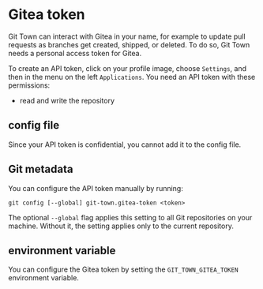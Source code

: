 # Gitea token

Git Town can interact with Gitea in your name, for example to update pull
requests as branches get created, shipped, or deleted. To do so, Git Town needs
a personal access token for Gitea.

To create an API token, click on your profile image, choose `Settings`, and then
in the menu on the left `Applications`. You need an API token with these
permissions:

- read and write the repository

## config file

Since your API token is confidential, you cannot add it to the config file.

## Git metadata

You can configure the API token manually by running:

```wrap
git config [--global] git-town.gitea-token <token>
```

The optional `--global` flag applies this setting to all Git repositories on
your machine. Without it, the setting applies only to the current repository.

## environment variable

You can configure the Gitea token by setting the `GIT_TOWN_GITEA_TOKEN`
environment variable.
